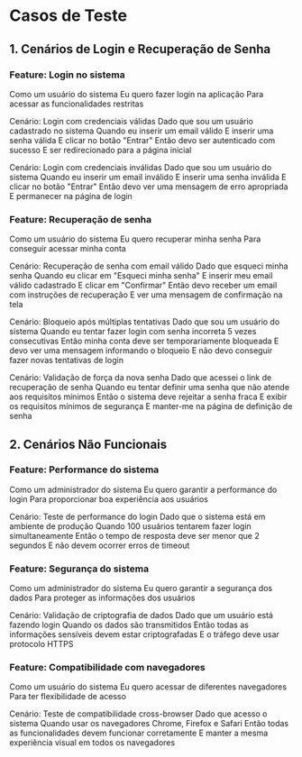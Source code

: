 # Casos de Teste

## 1. Cenários de Login e Recuperação de Senha

### Feature: Login no sistema
Como um usuário do sistema
Eu quero fazer login na aplicação
Para acessar as funcionalidades restritas

Cenário: Login com credenciais válidas
Dado que sou um usuário cadastrado no sistema
Quando eu inserir um email válido
E inserir uma senha válida 
E clicar no botão "Entrar"
Então devo ser autenticado com sucesso
E ser redirecionado para a página inicial

Cenário: Login com credenciais inválidas
Dado que sou um usuário do sistema
Quando eu inserir um email inválido
E inserir uma senha inválida
E clicar no botão "Entrar"
Então devo ver uma mensagem de erro apropriada
E permanecer na página de login

### Feature: Recuperação de senha
Como um usuário do sistema
Eu quero recuperar minha senha
Para conseguir acessar minha conta

Cenário: Recuperação de senha com email válido
Dado que esqueci minha senha
Quando eu clicar em "Esqueci minha senha"
E inserir meu email válido cadastrado
E clicar em "Confirmar"
Então devo receber um email com instruções de recuperação
E ver uma mensagem de confirmação na tela

Cenário: Bloqueio após múltiplas tentativas
Dado que sou um usuário do sistema
Quando eu tentar fazer login com senha incorreta 5 vezes consecutivas
Então minha conta deve ser temporariamente bloqueada
E devo ver uma mensagem informando o bloqueio
E não devo conseguir fazer novas tentativas de login

Cenário: Validação de força da nova senha
Dado que acessei o link de recuperação de senha
Quando eu tentar definir uma senha que não atende aos requisitos mínimos
Então o sistema deve rejeitar a senha fraca
E exibir os requisitos mínimos de segurança
E manter-me na página de definição de senha

## 2. Cenários Não Funcionais

### Feature: Performance do sistema
Como um administrador do sistema
Eu quero garantir a performance do login
Para proporcionar boa experiência aos usuários

Cenário: Teste de performance do login
Dado que o sistema está em ambiente de produção
Quando 100 usuários tentarem fazer login simultaneamente
Então o tempo de resposta deve ser menor que 2 segundos
E não devem ocorrer erros de timeout

### Feature: Segurança do sistema
Como um administrador do sistema
Eu quero garantir a segurança dos dados
Para proteger as informações dos usuários

Cenário: Validação de criptografia de dados
Dado que um usuário está fazendo login
Quando os dados são transmitidos
Então todas as informações sensíveis devem estar criptografadas
E o tráfego deve usar protocolo HTTPS

### Feature: Compatibilidade com navegadores
Como um usuário do sistema
Eu quero acessar de diferentes navegadores
Para ter flexibilidade de acesso

Cenário: Teste de compatibilidade cross-browser
Dado que acesso o sistema
Quando usar os navegadores Chrome, Firefox e Safari
Então todas as funcionalidades devem funcionar corretamente
E manter a mesma experiência visual em todos os navegadores